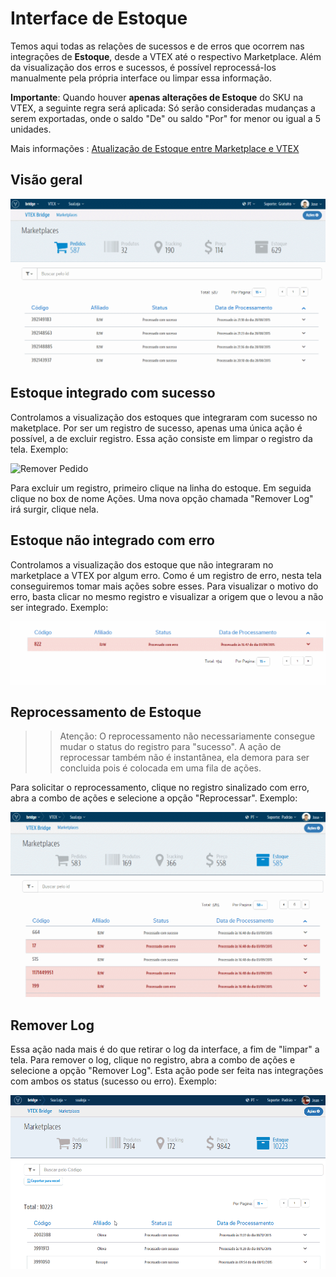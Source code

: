 # Interface de Estoque
Temos aqui todas as relações de sucessos e de erros que ocorrem nas integrações de **Estoque**, desde a VTEX até o respectivo Marketplace. Além da visualização dos erros e sucessos, é possível reprocessá-los manualmente pela própria interface ou limpar essa informação.


**Importante**: Quando houver **apenas alterações de Estoque** do SKU na VTEX, a seguinte regra será aplicada: Só serão consideradas mudanças a serem exportadas, onde o saldo "De" ou saldo "Por" for menor ou igual a 5 unidades.

Mais informações : [Atualização de Estoque entre Marketplace e VTEX](http://help.vtex.com/hc/pt-br/articles/206572797-Atualiza%C3%A7%C3%A3o-de-Estoque-entre-Marketplace-e-VTEX)


## Visão geral

![Estoque - Visão geral](V_visaogeral_estoque.gif)

## Estoque integrado com sucesso

Controlamos a visualização dos estoques que integraram com sucesso no maketplace. Por ser um registro de sucesso, apenas uma única ação é possível, a de excluir registro. Essa ação consiste em limpar o registro da tela.
Exemplo:

![Remover Pedido](V_estoque_remoçao_sucesso.gif)

Para excluir um registro, primeiro clique na linha do estoque. Em seguida clique no box de nome Ações. Uma nova opção chamada "Remover Log" irá surgir, clique nela.

## Estoque não integrado com erro

Controlamos a visualização dos estoque que não integraram no marketplace a VTEX por algum erro. Como é um registro de erro, nesta tela conseguiremos tomar mais ações sobre esses.
Para visualizar o motivo do erro, basta clicar no mesmo registro e visualizar a origem que o levou a não ser integrado.
Exemplo:

![Visão geral Bridge](V_analiseerro_estoque.gif)


## Reprocessamento de Estoque

>> Atenção: O reprocessamento não necessariamente consegue mudar o status do registro para "sucesso". A ação de reprocessar também não é instantânea, ela demora para ser concluida pois é colocada em uma fila de ações.

Para solicitar o reprocessamento, clique no registro sinalizado com erro, abra a combo de ações e selecione a opção "Reprocessar".
Exemplo:

![Visão geral Bridge](V_reprocessandoerro_estoque.gif)

## Remover Log

Essa ação nada mais é do que retirar o log da interface, a fim de "limpar" a tela.
Para remover o log, clique no registro, abra a combo de ações e selecione a opção "Remover Log". Esta ação pode ser feita nas integrações com ambos os status (sucesso ou erro).
Exemplo:

![Visão geral Bridge](RemoverLog_Estoque.gif)
